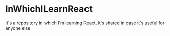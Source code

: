 # InWhichILearnReact
It's a repository in which I'm learning React, it's shared in case it's useful for anyone else
